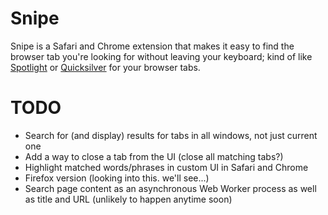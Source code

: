 # Snipe

Snipe is a Safari and Chrome extension that makes it easy to find the browser tab you're looking for without leaving your keyboard; kind of like [Spotlight](http://www.apple.com/macosx/what-is-macosx/spotlight.html) or [Quicksilver](http://quicksilver.en.softonic.com/mac) for your browser tabs.

# TODO

 - Search for (and display) results for tabs in all windows, not just current one
 - Add a way to close a tab from the UI (close all matching tabs?)
 - Highlight matched words/phrases in custom UI in Safari and Chrome
 - Firefox version (looking into this. we'll see...)
 - Search page content as an asynchronous Web Worker process as well as title and URL (unlikely to happen anytime soon)